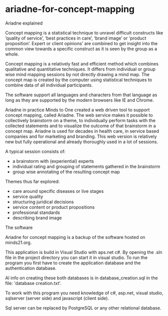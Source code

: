 # ariadne-for-concept-mapping

Ariadne explained

Concept mapping is a statistical technique to unravel difficult constructs like ‘quality of service’, ‘best practices in care’, ‘brand image’ or ‘product proposition’. Expert or client opinions’ are combined to get insight into the common view towards a specific construct as it is seen by the group as a whole.

Concept mapping is a relatively fast and efficient method which combines qualitative and quantitative techniques. It differs from individual or group wise mind mapping sessions by not directly drawing a mind map. The concept map is created by the computer using statistical techniques to combine data of all individual participants.

The software support all languages and characters from that language as long as they are supported by the modern browsers like IE and Chrome.

Ariadne in practice
Minds to One created a web driven tool to support concept mapping, called Ariadne. The web service makes it possible to collectively brainstorm on a theme, to individually perform tasks with the collected statements and to visualize the outcome of that brainstorm in a concept map. Ariadne is used for decades in health care, in service based companies and for marketing and branding. This web version is relatively new but fully operational and already thoroughly used in a lot of sessions.

A typical session consists of:

- a brainstorm with (experiential) experts
- individual rating and grouping of statements gathered in the brainstorm
- group wise annotating of the resulting concept map

Themes thus far explored:

- care around specific diseases or live stages
- service quality
- structuring juridical decisions
- service content or product propositions
- professional standards
- describing brand image


The software

Ariadne for concept mapping is a backup of the software hosted on minds21.org. 

This application is build in Visual Studio with aps.net c#. By opening the .sln file in the project directory you can start it in visual studio. To run the program you first have to create the application database and the authentication database.

Al info on creating these both databases is in database_creation.sql in the file: 'database creation.txt'.

To work with this program you need knowledge of c#, asp.net, visual studio, sqlserver (server side) and javascript (client side).

Sql server can be replaced by PostgreSQL or any other relational database.
